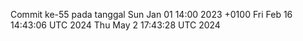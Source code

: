 Commit ke-55 pada tanggal Sun Jan 01 14:00 2023 +0100
Fri Feb 16 14:43:06 UTC 2024
Thu May  2 17:43:28 UTC 2024
